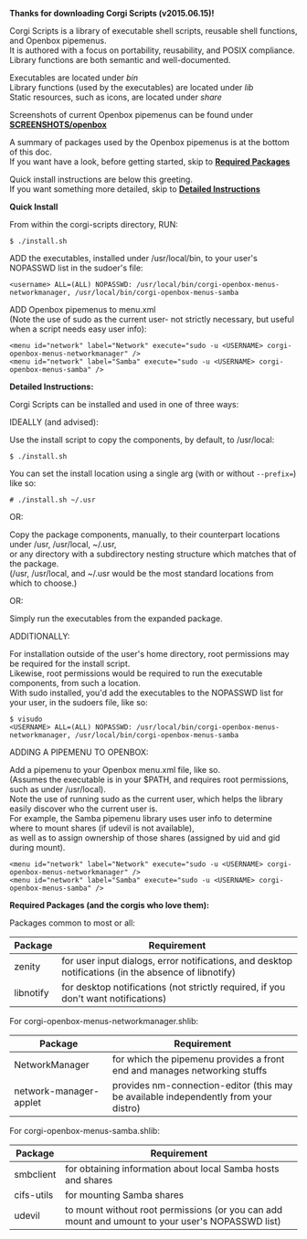 **Thanks for downloading Corgi Scripts (v2015.06.15)!**

Corgi Scripts is a library of executable shell scripts, reusable shell functions, and Openbox pipemenus.  
It is authored with a focus on portability, reusability, and POSIX compliance.  
Library functions are both semantic and well-documented.
  
Executables are located under *bin*  
Library functions (used by the executables) are located under *lib*  
Static resources, such as icons, are located under *share*

Screenshots of current Openbox pipemenus can be found under **[SCREENSHOTS/openbox](SCREENSHOTS/openbox)**

A summary of packages used by the Openbox pipemenus is at the bottom of this doc.  
If you want have a look, before getting started, skip to **[Required Packages](#required-packages)**

Quick install instructions are below this greeting.  
If you want something more detailed, skip to **[Detailed Instructions](#detailed-instructions)**


**Quick Install**

From within the corgi-scripts directory, RUN:

```
$ ./install.sh 
```

ADD the executables, installed under /usr/local/bin, to your user's NOPASSWD list in the sudoer's file:
```
<username> ALL=(ALL) NOPASSWD: /usr/local/bin/corgi-openbox-menus-networkmanager, /usr/local/bin/corgi-openbox-menus-samba
```

ADD Openbox pipemenus to menu.xml   
(Note the use of sudo as the current user- not strictly necessary, but useful when a script needs easy user info):

```
<menu id="network" label="Network" execute="sudo -u <USERNAME> corgi-openbox-menus-networkmanager" />
<menu id="network" label="Samba" execute="sudo -u <USERNAME> corgi-openbox-menus-samba" />
```

<a name="detailed-instructions"></a>
**Detailed Instructions:**

Corgi Scripts can be installed and used in one of three ways:  

IDEALLY (and advised):

Use the install script to copy the components, by default, to /usr/local:

```
$ ./install.sh
```
  
You can set the install location using a single arg (with or without `--prefix=`) like so:

```
# ./install.sh ~/.usr
```

OR:

Copy the package components, manually, to their counterpart locations under /usr, /usr/local, ~/.usr,  
or any directory with a subdirectory nesting structure which matches that of the package.  
(/usr, /usr/local, and ~/.usr would be the most standard locations from which to choose.)


OR:

Simply run the executables from the expanded package.


ADDITIONALLY:

For installation outside of the user's home directory, root permissions may be required for the install script.  
Likewise, root permissions would be required to run the executable components, from such a location.  
With sudo installed, you'd add the executables to the NOPASSWD list for your user, in the sudoers file, like so:

```
$ visudo
<USERNAME> ALL=(ALL) NOPASSWD: /usr/local/bin/corgi-openbox-menus-networkmanager, /usr/local/bin/corgi-openbox-menus-samba
```


ADDING A PIPEMENU TO OPENBOX:

Add a pipemenu to your Openbox menu.xml file, like so.  
(Assumes the executable is in your $PATH, and requires root permissions, such as under /usr/local).  
Note the use of running sudo as the current user, which helps the library easily discover who the current user is.  
For example, the Samba pipemenu library uses user info to determine where to mount shares (if udevil is not available),  
as well as to assign ownership of those shares (assigned by uid and gid during mount).

```
<menu id="network" label="Network" execute="sudo -u <USERNAME> corgi-openbox-menus-networkmanager" />
<menu id="network" label="Samba" execute="sudo -u <USERNAME> corgi-openbox-menus-samba" />
```

<a name="required-packages"></a>
**Required Packages (and the corgis who love them):**

Packages common to most or all:

| Package   | Requirement                                                                                            |
|-----------|--------------------------------------------------------------------------------------------------------| 
| zenity    | for user input dialogs, error notifications, and desktop notifications (in the absence of libnotify)   |
| libnotify | for desktop notifications (not strictly required, if you don't want notifications)                     |                          |


For corgi-openbox-menus-networkmanager.shlib:

| Package    | Requirement                                                                                           |
|------------|-------------------------------------------------------------------------------------------------------| 
| NetworkManager         | for which the pipemenu provides a front end and manages networking stuffs                 |
| network-manager-applet | provides nm-connection-editor (this may be available independently from your distro)      |


For corgi-openbox-menus-samba.shlib:

| Package    | Requirement                                                                                           |
|------------|-------------------------------------------------------------------------------------------------------| 
| smbclient  | for obtaining information about local Samba hosts and shares                                          |
| cifs-utils | for mounting Samba shares                                                                             |
| udevil     | to mount without root permissions (or you can add mount and umount to your user's NOPASSWD list)      |  
